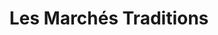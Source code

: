 ---
title: "Les Marchés Traditions"
url: /saint-leonard-daston/les-marches-traditions/
shop: supermarket
---
